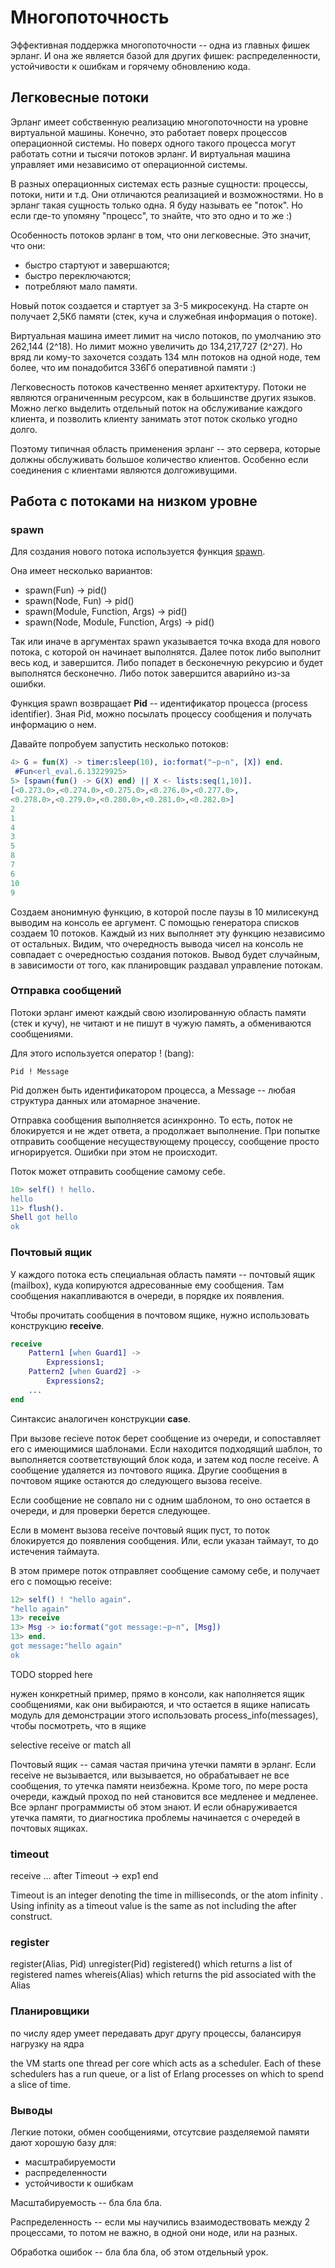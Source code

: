 # Многопоточность

Эффективная поддержка многопоточности -- одна из главных фишек эрланг.
И она же является базой для других фишек: распределенности, устойчивости
к ошибкам и горячему обновлению кода.


## Легковесные потоки

Эрланг имеет собственную реализацию многопоточности на уровне виртуальной машины.
Конечно, это работает поверх процессов операционной системы. Но поверх одного
такого процесса могут работать сотни и тысячи потоков эрланг. И виртуальная машина
управляет ими независимо от операционной системы.

В разных операционных системах есть разные сущности: процессы, потоки, нити и т.д.
Они отличаются реализацией и возможностями. Но в эрланг такая сущность только одна.
Я буду называть ее "поток". Но если где-то упомяну "процесс", то знайте, что это
одно и то же :)

Особенность потоков эрланг в том, что они легковесные. Это значит, что они:
- быстро стартуют и завершаются;
- быстро переключаются;
- потребляют мало памяти.

Новый поток создается и стартует за 3-5 микросекунд. На старте он
получает 2,5Кб памяти (стек, куча и служебная информация о потоке).

Виртуальная машина имеет лимит на число потоков, по умолчанию это
262,144 (2^18).  Но лимит можно увеличить до 134,217,727 (2^27).
Но вряд ли кому-то захочется создать 134 млн потоков на одной ноде,
тем более, что им понадобится 336Гб оперативной памяти :)

Легковесность потоков качественно меняет архитектуру.
Потоки не являются ограниченным ресурсом, как в большинстве других языков.
Можно легко выделить отдельный поток на обслуживание каждого клиента,
и позволить клиенту занимать этот поток сколько угодно долго.

Поэтому типичная область применения эрланг -- это сервера, которые должны
обслуживать большое количество клиентов. Особенно если соединения с клиентами
являются долгоживущими.


## Работа с потоками на низком уровне

### spawn

Для создания нового потока используется функция [spawn](http://www.erlang.org/doc/man/erlang.html#spawn-1).

Она имеет несколько вариантов:
- spawn(Fun) -> pid()
- spawn(Node, Fun) -> pid()
- spawn(Module, Function, Args) -> pid()
- spawn(Node, Module, Function, Args) -> pid()

Так или иначе в аргументах spawn указывается точка входа для нового потока, с которой
он начинает выполнятся. Далее поток либо выполнит весь код, и завершится. Либо попадет
в бесконечную рекурсию и будет выполнятся бесконечно. Либо поток завершится аварийно
из-за ошибки.

Функция spawn возвращает **Pid** -- идентификатор процесса (process identifier).
Зная Pid, можно посылать процессу сообщения и получать информацию о нем.

Давайте попробуем запустить несколько потоков:

```erlang
4> G = fun(X) -> timer:sleep(10), io:format("~p~n", [X]) end.
 #Fun<erl_eval.6.13229925>
5> [spawn(fun() -> G(X) end) || X <- lists:seq(1,10)].
[<0.273.0>,<0.274.0>,<0.275.0>,<0.276.0>,<0.277.0>,
<0.278.0>,<0.279.0>,<0.280.0>,<0.281.0>,<0.282.0>]
2
1
4
3
5
8
7
6
10
9
```

Создаем анонимную функцию, в которой после паузы в 10 милисекунд
выводим на консоль ее аргумент.  С помощью генератора списков создаем
10 потоков. Каждый из них выполняет эту функцию независимо от
остальных. Видим, что очередность вывода чисел на консоль не совпадает
с очередностью создания потоков. Вывод будет случайным, в зависимости
от того, как планировщик раздавал управление потокам.


### Отправка сообщений

Потоки эрланг имеют каждый свою изолированную область памяти (стек и кучу),
не читают и не пишут в чужую память, а обмениваются сообщениями.

Для этого используется оператор ! (bang):

```
Pid ! Message
```

Pid должен быть идентификатором процесса, а Message -- любая структура
данных или атомарное значение.

Отправка сообщения выполняется асинхронно. То есть, поток не
блокируется и не ждет ответа, а продолжает выполнение. При попытке
отправить сообщение несуществующему процессу, сообщение просто
игнорируется. Ошибки при этом не происходит.

Поток может отправить сообщение самому себе.

```erlang
10> self() ! hello.
hello
11> flush().
Shell got hello
ok
```

### Почтовый ящик

У каждого потока есть специальная область памяти -- почтовый ящик
(mailbox), куда копируются адресованные ему сообщения. Там сообщения
накапливаются в очереди, в порядке их появления.

Чтобы прочитать сообщения в почтовом ящике, нужно использовать
конструкцию **receive**.

```erlang
receive
    Pattern1 [when Guard1] ->
        Expressions1;
    Pattern2 [when Guard2] ->
        Expressions2;
    ...
end
```

Синтаксис аналогичен конструкции **case**.

При вызове recieve поток берет сообщение из очереди, и сопоставляет
его с имеющимися шаблонами. Если находится подходящий шаблон, то
выполняется соответствующий блок кода, и затем код после receive. А
сообщение удаляется из почтового ящика. Другие сообщения в почтовом
ящике остаются до следующего вызова receive.

Если сообщение не совпало ни с одним шаблоном, то оно остается в очереди,
и для проверки берется следующее.

Если в момент вызова receive почтовый ящик пуст, то поток блокируется до
появления сообщения. Или, если указан таймаут, то до истечения таймаута.

В этом примере поток отправляет сообщение самому себе, и получает его
с помощью receive:

```erlang
12> self() ! "hello again".
"hello again"
13> receive
13> Msg -> io:format("got message:~p~n", [Msg])
13> end.
got message:"hello again"
ok
```

TODO stopped here

нужен конкретный пример, прямо в консоли, как наполняется ящик сообщениями,
как они выбираются, и что остается в ящике
написать модуль для демонстрации этого
использовать process_info(messages), чтобы посмотреть, что в ящике

selective receive or match all


Почтовый ящик -- самая частая причина утечки памяти в эрланг.
Если receive не вызывается, или вызывается, но обрабатывает не все
сообщения, то утечка памяти неизбежна. Кроме того, по мере роста
очереди, каждый проход по ней становится все медленее и медленее.
Все эрланг программисты об этом знают. И если обнаруживается утечка
памяти, то диагностика проблемы начинается с очередей в почтовых
ящиках.


### timeout

receive
    ...
after
    Timeout -> exp1
end

Timeout is an integer denoting
the time in milliseconds, or the atom infinity .
Using infinity as a timeout value is the
same as not including the after construct.


### register

register(Alias, Pid)
unregister(Pid)
registered()  which returns a list of registered names
whereis(Alias)  which returns the pid associated with the Alias


### Планировщики
по числу ядер
умеет передавать друг другу процессы, балансируя нагрузку на ядра

 the VM starts one thread per core which acts as a scheduler.
 Each of these schedulers has a run queue, or a list of Erlang processes on which to spend a slice of time.


### Выводы

Легкие потоки, обмен сообщениями, отсутсвие разделяемой памяти дают хорошую базу для:

  - масштрабируемости
  - распределенности
  - устойчивости к ошибкам

Масштабируемость -- бла бла бла.

Распределенность -- если мы научились взаимодествовать между 2 процессами, то потом не важно, в одной они ноде, или на разных.

Обработка ошибок -- бла бла бла, об этом отдельный урок.
